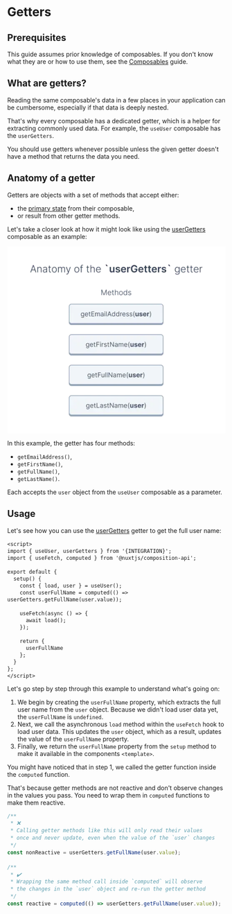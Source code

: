# Getters

## Prerequisites

This guide assumes prior knowledge of composables. If you don't know what they are or how to use them, see the [Composables](./composables.html) guide.

## What are getters?

Reading the same composable's data in a few places in your application can be cumbersome, especially if that data is deeply nested.

That's why every composable has a dedicated getter, which is a helper for extracting commonly used data. For example, the `useUser` composable has the `userGetters`.

You should use getters whenever possible unless the given getter doesn't have a method that returns the data you need.

## Anatomy of a getter

Getters are objects with a set of methods that accept either:

- the [primary state](./composables.html#anatomy-of-a-composable) from their composable,
- or result from other getter methods.

Let's take a closer look at how it might look like using the [userGetters](/reference/api/core.usergetters.html) composable as an example:

<img
  src="../images/userGetters-getter-anatomy.webp"
  alt="Anatomy of the userGetters getter"
  style="display: block; margin: 0 auto;">

In this example, the getter has four methods:

- `getEmailAddress()`,
- `getFirstName()`,
- `getFullName()`,
- `getLastName()`.

Each accepts the `user` object from the `useUser` composable as a parameter.

## Usage

Let's see how you can use the [userGetters](/reference/api/core.usergetters.html) getter to get the full user name:

```vue
<script>
import { useUser, userGetters } from '{INTEGRATION}';
import { useFetch, computed } from '@nuxtjs/composition-api';

export default {
  setup() {
    const { load, user } = useUser();
    const userFullName = computed(() => userGetters.getFullName(user.value));

    useFetch(async () => {
      await load();
    });

    return {
      userFullName
    };
  }
};
</script>
```

Let's go step by step through this example to understand what's going on:

1. We begin by creating the `userFullName` property, which extracts the full user name from the `user` object. Because we didn't load user data yet, the `userFullName` is `undefined`.
2. Next, we call the asynchronous `load` method within the `useFetch` hook to load user data. This updates the `user` object, which as a result, updates the value of the `userFullName` property.
3. Finally, we return the `userFullName` property from the `setup` method to make it available in the components `<template>`.

You might have noticed that in step 1, we called the getter function inside the `computed` function.

That's because getter methods are not reactive and don't observe changes in the values you pass. You need to wrap them in `computed` functions to make them reactive.

```javascript
/**
 * ❌
 * Calling getter methods like this will only read their values
 * once and never update, even when the value of the `user` changes
 */
const nonReactive = userGetters.getFullName(user.value);

/**
 * ✔️
 * Wrapping the same method call inside `computed` will observe
 * the changes in the `user` object and re-run the getter method
 */
const reactive = computed(() => userGetters.getFullName(user.value));
```
